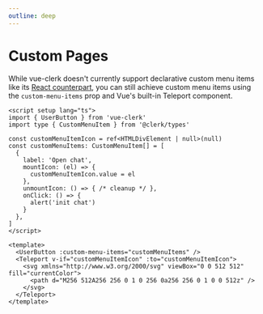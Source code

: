 ```yaml
---
outline: deep
---
```


# Custom Pages

While vue-clerk doesn't currently support declarative custom menu items like its [React counterpart](https://clerk.com/docs/components/customization/user-button), you can still achieve custom menu items using the `custom-menu-items` prop and Vue's built-in Teleport component.

```vue
<script setup lang="ts">
import { UserButton } from 'vue-clerk'
import type { CustomMenuItem } from '@clerk/types'

const customMenuItemIcon = ref<HTMLDivElement | null>(null)
const customMenuItems: CustomMenuItem[] = [
  {
    label: 'Open chat',
    mountIcon: (el) => {
      customMenuItemIcon.value = el
    },
    unmountIcon: () => { /* cleanup */ },
    onClick: () => {
      alert('init chat')
    }
  },
]
</script>

<template>
  <UserButton :custom-menu-items="customMenuItems" />
  <Teleport v-if="customMenuItemIcon" :to="customMenuItemIcon">
    <svg xmlns="http://www.w3.org/2000/svg" viewBox="0 0 512 512" fill="currentColor">
      <path d="M256 512A256 256 0 1 0 256 0a256 256 0 1 0 0 512z" />
    </svg>
  </Teleport>
</template>
```
